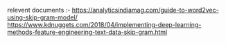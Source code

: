  relevent documents :- https://analyticsindiamag.com/guide-to-word2vec-using-skip-gram-model/
                       https://www.kdnuggets.com/2018/04/implementing-deep-learning-methods-feature-engineering-text-data-skip-gram.html
